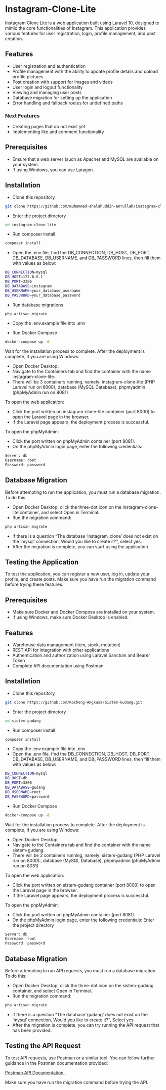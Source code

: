# Instagram-Clone-Lite

Instagram Clone Lite is a web application built using Laravel 10, designed to mimic the core functionalities of Instagram. This application provides various features for user registration, login, profile management, and post creation.

## Features

- User registration and authentication
- Profile management with the ability to update profile details and upload profile pictures
- Post creation with support for images and videos
- User login and logout functionality
- Viewing and managing user posts
- Database migration for setting up the application
- Error handling and fallback routes for undefined paths
### Next Features
- Creating pages that do not exist yet
- Implementing like and comment functionality

## Prerequisites

- Ensure that a web server (such as Apache) and MySQL are available on your system.
- If using Windows, you can use Laragon.


## Installation

- Clone this repository
```bash
git clone https://github.com/muhammad-shalahuddin-amrullah/instagram-clone-lite.git
```
- Enter the project directory
```bash
cd instagram-clone-lite
```
- Run composer install
```bash
composer install
```
- Open the .env file, find the DB_CONNECTION, DB_HOST, DB_PORT, DB_DATABASE, DB_USERNAME, and DB_PASSWORD lines, then fill them with values as below:
```bash
DB_CONNECTION=mysql
DB_HOST=127.0.0.1
DB_PORT=3306
DB_DATABASE=instagram
DB_USERNAME=your_database_username
DB_PASSWORD=your_database_password
```
- Run database migrations
```bash
php artisan migrate
```



- Copy the .env.example file into .env

- Run Docker Compose
```bash
docker-compose up -d
```
Wait for the installation process to complete. 
After the deployment is complete, if you are using Windows:

- Open Docker Desktop.
- Navigate to the Containers tab and find the container with the name instagram-clone-lite.
- There will be 3 containers running, namely: instagram-clone-lite (PHP Laravel run on 8000), database (MySQL Database), phpmyadmin (phpMyAdmin run on 8081)

To open the web application:
- Click the port written on instagram-clone-lite container (port 8000) to open the Laravel page in the browser.
- If the Laravel page appears, the deployment process is successful.

To open the phpMyAdmin:
- Click the port written on phpMyAdmin container (port 8081).
- On the phpMyAdmin login page, enter the following credentials:
```bash
Server: db
Username: root
Password: password
```

## Database Migration

Before attempting to run the application, you must run a database migration. To do this:
- Open Docker Desktop, click the three-dot icon on the instagram-clone-lite container, and select Open in Terminal.
- Run the migration command:
```bash
php artisan migrate
```
- If there is a question “The database ‘instagram_clone’ does not exist on the ‘mysql’ connection, Would you like to create it?", select yes.
- After the migration is complete, you can start using the application.

## Testing the Application

To test the application, you can register a new user, log in, update your profile, and create posts. Make sure you have run the migration command before trying these features.


## Prerequisites

- Make sure Docker and Docker Compose are installed on your system.
- If using Windows, make sure Docker Desktop is enabled.


## Features

- Warehouse data management (item, stock, mutation)
- REST API for integration with other applications
- Authentication and authorization using Laravel Sanctum and Bearer Token
- Complete API documentation using Postman


## Installation

- Clone this repository
```bash
git clone https://github.com/Kocheng-Angkasa/Sistem-Gudang.git
```
- Enter the project directory
```bash
cd sistem-gudang
```
- Run composer install
```bash
composer install
```
- Copy the .env.example file into .env
- Open the .env file, find the DB_CONNECTION, DB_HOST, DB_PORT, DB_DATABASE, DB_USERNAME, and DB_PASSWORD lines, then fill them with values as below:
```bash
DB_CONNECTION=mysql
DB_HOST=db
DB_PORT=3306
DB_DATABASE=gudang
DB_USERNAME=root
DB_PASSWORD=password
```
- Run Docker Compose
```bash
docker-compose up -d
```
Wait for the installation process to complete. 
After the deployment is complete, if you are using Windows:

- Open Docker Desktop.
- Navigate to the Containers tab and find the container with the name sistem-gudang.
- There will be 3 containers running, namely: sistem-gudang (PHP Laravel run on 8000):, database (MySQL Database), phpmyadmin (phpMyAdmin run on 8081)

To open the web application:
- Click the port written on sistem-gudang container (port 8000) to open the Laravel page in the browser.
- If the Laravel page appears, the deployment process is successful.

To open the phpMyAdmin:
- Click the port written on phpMyAdmin container (port 8081).
- On the phpMyAdmin login page, enter the following credentials:
Enter the project directory
```bash
Server: db
Username: root
Password: password
```

## Database Migration

Before attempting to run API requests, you must run a database migration. To do this:
- Open Docker Desktop, click the three-dot icon on the sistem-gudang container, and select Open in Terminal.
- Run the migration command:
```bash
php artisan migrate
```
- if there is a question “The database ‘gudang’ does not exist on the ‘mysql’ connection,  Would you like to create it?", Select yes.
- After the migration is complete, you can try running the API request that has been provided.

## Testing the API Request

To test API requests, use Postman or a similar tool. You can follow further guidance in the Postman documentation provided:
 
[Postman API Documentation.](https://documenter.getpostman.com/view/23044633/2sAXqwYzcA)

Make sure you have run the migration command before trying the API.
